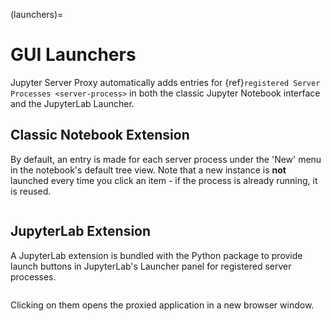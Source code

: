 (launchers)=

# GUI Launchers

Jupyter Server Proxy automatically adds entries for {ref}`registered
Server Processes <server-process>` in both the classic Jupyter Notebook
interface and the JupyterLab Launcher.

## Classic Notebook Extension

By default, an entry is made for each server process under the 'New'
menu in the notebook's default tree view. Note that a new instance
is **not** launched every time you click an item - if the process
is already running, it is reused.

```{image} _static/images/nbextension-tree.png

```

## JupyterLab Extension

A JupyterLab extension is bundled with the Python package to provide launch
buttons in JupyterLab's Launcher panel for registered server processes.

```{image} _static/images/labextension-launcher.png

```

Clicking on them opens the proxied application in a new browser window.
